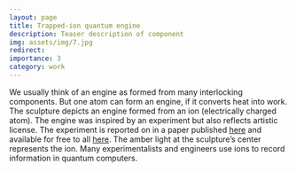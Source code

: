 ```yaml
---
layout: page
title: Trapped-ion quantum engine
description: Teaser description of component
img: assets/img/7.jpg
redirect:
importance: 3
category: work
---
```


We usually think of an engine as formed from many interlocking components. But one atom can form an engine, if it converts heat into work. The sculpture depicts an engine formed from an ion (electrically charged atom). The engine was inspired by an experiment but also reflects artistic license. The experiment is reported on in a paper published [here](https://www.science.org/doi/10.1126/science.aad6320) and available for free to all [here](https://arxiv.org/abs/1510.03681). The amber light at the sculpture’s center represents the ion. Many experimentalists and engineers use ions to record information in quantum computers.
